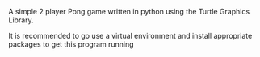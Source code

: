 A simple 2 player Pong game written in python using the Turtle Graphics Library.

It is recommended to go use a virtual environment and install appropriate packages to get this program running
